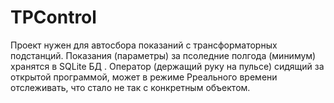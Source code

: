 # TPControl
Проект нужен для автосбора показаний с трансформаторных подстанций. Показания (параметры) за псоледние полгода (минимум) хранятся в SQLite БД . Оператор (держащий руку на пульсе) сидящий за открытой программой, может в режиме Рреального времени отслеживать, что стало не так с конкретным объектом.
